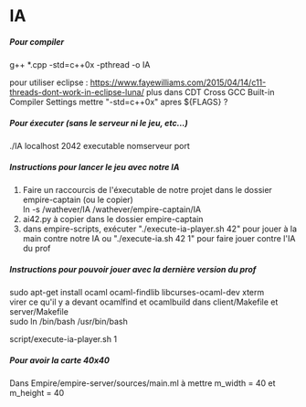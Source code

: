 # IA

##### Pour compiler
g++ \*.cpp -std=c++0x -pthread -o IA

pour utiliser eclipse : https://www.fayewilliams.com/2015/04/14/c11-threads-dont-work-in-eclipse-luna/
plus dans CDT Cross GCC Built-in Compiler Settings mettre "-std=c++0x" apres ${FLAGS} ?

##### Pour éxecuter (sans le serveur ni le jeu, etc...)
./IA localhost 2042
executable	nomserveur  port

##### Instructions pour lancer le jeu avec notre IA
1) Faire un raccourcis de l'éxecutable de notre projet dans le dossier empire-captain (ou le copier)  
ln -s /wathever/IA /wathever/empire-captain/IA  
2) ai42.py à copier dans le dossier empire-captain  
3) dans empire-scripts, exécuter "./execute-ia-player.sh 42" pour jouer à la main contre notre IA ou "./execute-ia.sh 42 1" pour faire jouer contre l'IA du prof

##### Instructions pour pouvoir jouer avec la dernière version du prof
sudo apt-get install ocaml ocaml-findlib libcurses-ocaml-dev xterm  
virer ce qu'il y a devant ocamlfind et ocamlbuild dans client/Makefile et server/Makefile  
sudo ln /bin/bash /usr/bin/bash

script/execute-ia-player.sh 1

##### Pour avoir la carte 40x40
Dans Empire/empire-server/sources/main.ml à mettre m_width = 40 et m_height = 40 
